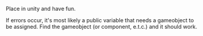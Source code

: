 Place in unity and have fun.

If errors occur, it's most likely a public variable that needs a gameobject to be assigned. Find the gameobject (or component, e.t.c.) and it should work.
